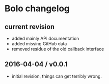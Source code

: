 # Bolo changelog

## current revision

- added mainly API documentation
- added missing GitHub data
- removed residue of the old callback interface

## 2016-04-04 / v0.0.1

- initial revision, things can get terribly wrong.
